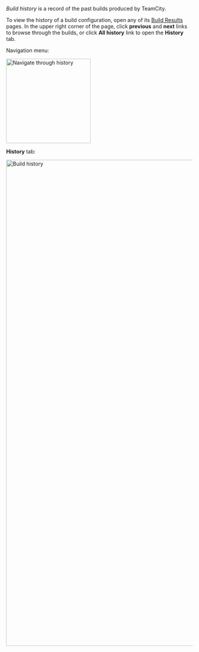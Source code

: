 [//]: # (title: Build History)
[//]: # (auxiliary-id: Build History)

_Build history_ is a record of the past builds produced by TeamCity.

To view the history of a build configuration, open any of its [Build Results](working-with-build-results.md) pages. In the upper right corner of the page, click __previous__ and __next__ links to browse through the builds, or click __All history__ link to open the __History__ tab.

Navigation menu:

<img src="history-buttons.png" alt="Navigate through history" width="228"/>

__History__ tab:

<img src="build-history.png" alt="Build history" width="1312"/>

[//]: # (Internal note. Do not delete. "Build Historyd38e30.txt")

